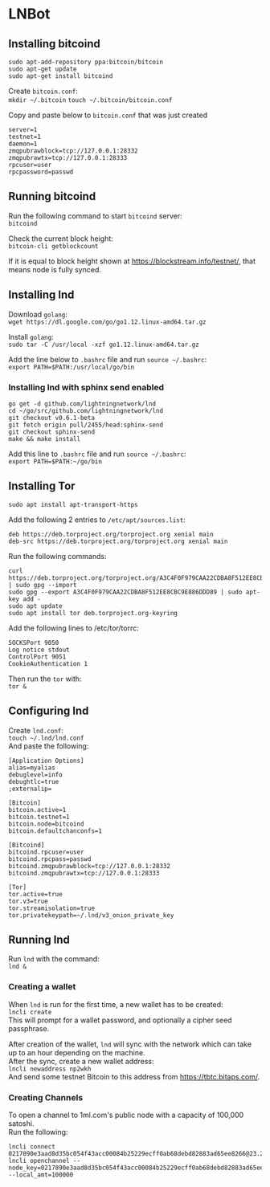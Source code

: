 # LNBot

## Installing bitcoind

```
sudo apt-add-repository ppa:bitcoin/bitcoin
sudo apt-get update
sudo apt-get install bitcoind
```

Create `bitcoin.conf`:\
`mkdir ~/.bitcoin`
`touch ~/.bitcoin/bitcoin.conf`

Copy and paste below to `bitcoin.conf` that was just created
```
server=1
testnet=1
daemon=1
zmqpubrawblock=tcp://127.0.0.1:28332
zmqpubrawtx=tcp://127.0.0.1:28333
rpcuser=user
rpcpassword=passwd
```

## Running bitcoind
Run the following command to start `bitcoind` server:\
`bitcoind`

Check the current block height:\
`bitcoin-cli getblockcount`

If it is equal to block height shown at https://blockstream.info/testnet/, that means node is fully synced.

## Installing lnd
Download `golang`:\
`wget https://dl.google.com/go/go1.12.linux-amd64.tar.gz`

Install `golang`:\
`sudo tar -C /usr/local -xzf go1.12.linux-amd64.tar.gz`

Add the line below to `.bashrc` file and run `source ~/.bashrc`:\
`export PATH=$PATH:/usr/local/go/bin`  

### Installing lnd with sphinx send enabled
```
go get -d github.com/lightningnetwork/lnd
cd ~/go/src/github.com/lightningnetwork/lnd
git checkout v0.6.1-beta
git fetch origin pull/2455/head:sphinx-send
git checkout sphinx-send
make && make install
```

Add this line to `.bashrc` file and run `source ~/.bashrc`:\
`export PATH=$PATH:~/go/bin`

## Installing Tor
`sudo apt install apt-transport-https`

Add the following 2 entries to `/etc/apt/sources.list`:
```
deb https://deb.torproject.org/torproject.org xenial main
deb-src https://deb.torproject.org/torproject.org xenial main
```

Run the following commands:
```
curl https://deb.torproject.org/torproject.org/A3C4F0F979CAA22CDBA8F512EE8CBC9E886DDD89.asc | sudo gpg --import 
sudo gpg --export A3C4F0F979CAA22CDBA8F512EE8CBC9E886DDD89 | sudo apt-key add -
sudo apt update
sudo apt install tor deb.torproject.org-keyring
```

Add the following lines to /etc/tor/torrc:
```
SOCKSPort 9050
Log notice stdout
ControlPort 9051
CookieAuthentication 1
```
Then run the `tor` with:\
`tor &`

## Configuring lnd
Create `lnd.conf`:\
`touch ~/.lnd/lnd.conf`\
And paste the following:
```
[Application Options]
alias=myalias
debuglevel=info
debughtlc=true
;externalip=

[Bitcoin]
bitcoin.active=1
bitcoin.testnet=1
bitcoin.node=bitcoind
bitcoin.defaultchanconfs=1

[Bitcoind]
bitcoind.rpcuser=user
bitcoind.rpcpass=passwd
bitcoind.zmqpubrawblock=tcp://127.0.0.1:28332
bitcoind.zmqpubrawtx=tcp://127.0.0.1:28333

[Tor]
tor.active=true
tor.v3=true
tor.streamisolation=true
tor.privatekeypath=~/.lnd/v3_onion_private_key
```

## Running lnd
Run `lnd` with the command:\
`lnd &`

### Creating a wallet
When `lnd` is run for the first time, a new wallet has to be created:\
`lncli create`\
This will prompt for a wallet password, and optionally a cipher seed passphrase.

After creation of the wallet, `lnd` will sync with the network which can take up to an hour depending on the machine.\
After the sync, create a new wallet address:\
`lncli newaddress np2wkh`\
And send some testnet Bitcoin to this address from https://tbtc.bitaps.com/.

### Creating Channels
To open a channel to 1ml.com's public node with a capacity of 100,000 satoshi.\
Run the following:
```
lncli connect 0217890e3aad8d35bc054f43acc00084b25229ecff0ab68debd82883ad65ee8266@23.237.77.11:9735
lncli openchannel --node_key=0217890e3aad8d35bc054f43acc00084b25229ecff0ab68debd82883ad65ee8266 --local_amt=100000
```
